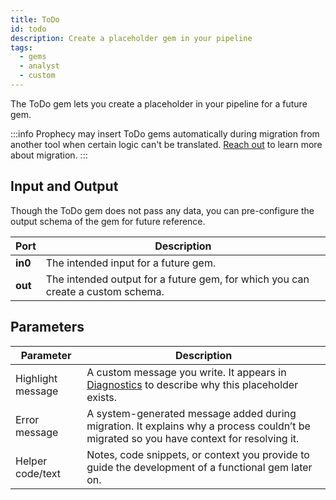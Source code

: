 ```yaml
---
title: ToDo
id: todo
description: Create a placeholder gem in your pipeline
tags:
  - gems
  - analyst
  - custom
---
```


The ToDo gem lets you create a placeholder in your pipeline for a future gem.

:::info
Prophecy may insert ToDo gems automatically during migration from another tool when certain logic can't be translated. [Reach out](mailto:support@prophecy.io) to learn more about migration.
:::

## Input and Output

Though the ToDo gem does not pass any data, you can pre-configure the output schema of the gem for future reference.

| Port    | Description                                                                     |
| ------- | ------------------------------------------------------------------------------- |
| **in0** | The intended input for a future gem.                                            |
| **out** | The intended output for a future gem, for which you can create a custom schema. |

## Parameters

| Parameter         | Description                                                                                                                             |
| ----------------- | --------------------------------------------------------------------------------------------------------------------------------------- |
| Highlight message | A custom message you write. It appears in [Diagnostics](/analysts/project-editor#diagnostics) to describe why this placeholder exists.  |
| Error message     | A system-generated message added during migration. It explains why a process couldn’t be migrated so you have context for resolving it. |
| Helper code/text  | Notes, code snippets, or context you provide to guide the development of a functional gem later on.                                     |

